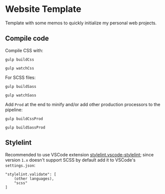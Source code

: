 # Website Template
Template with some memos to quickly initialize my personal web projects.
## Compile code
Compile CSS with:

```
gulp buildCss

gulp watchCss
```
For SCSS files:
```
gulp buildSass

gulp watchSass
```
Add ``Prod`` at the end to minify and/or add other production processors to the pipeline:
```
gulp buildCssProd

gulp buildSassProd
```

## Stylelint
Recommended to use VSCode extension [stylelint.vscode-stylelint](https://marketplace.visualstudio.com/items?itemName=stylelint.vscode-stylelint); since version ``1.x`` doesn't support SCSS by default add it to VSCode's ``settings.json``:
```
"stylelint.validate": [
    (other languages),
	"scss"
]
```
